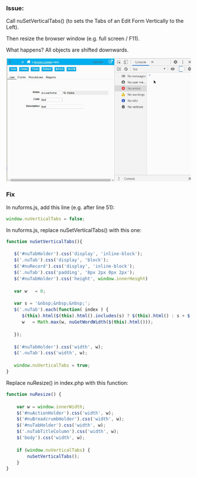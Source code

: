 ### Issue: 

Call nuSetVerticalTabs() (to sets the Tabs of an Edit Form Vertically to the Left).

Then resize the browser window (e.g. full screen / F11).

What happens? All objects are shifted downwards.



<p align="left">
  <img src="screenshots/nuSetVerticalTabs_bug.gif">
</p>


### Fix

In nuforms.js, add this line (e.g. after line 51):

```javascript
window.nuVerticalTabs = false;
```

In nuforms.js, replace nuSetVerticalTabs() with this one:

```javascript
function nuSetVerticalTabs(){
   
   $('#nuTabHolder').css('display', 'inline-block');
   $('.nuTab').css('display', 'block');
   $('#nuRecord').css('display', 'inline-block');
   $('.nuTab').css('padding', '8px 2px 0px 2px');
   $('#nuTabHolder').css('height', window.innerHeight)

   var w   = 0;

   var s = '&nbsp;&nbsp;&nbsp;';   
   $('.nuTab').each(function( index ) {
      $(this).html($(this).html().includes(s) ? $(this).html() : s + $(this).html());
      w   = Math.max(w, nuGetWordWidth($(this).html()));

   });

   $('#nuTabHolder').css('width', w);
   $('.nuTab').css('width', w);
   
   window.nuVerticalTabs = true;
}

```


Replace nuResize() in index.php with this function:

```javascript
function nuResize() {

    var w = window.innerWidth;
    $('#nuActionHolder').css('width', w);
    $('#nuBreadcrumbHolder').css('width', w);
    $('#nuTabHolder').css('width', w);
    $('.nuTabTitleColumn').css('width', w);
    $('body').css('width', w);

    if (window.nuVerticalTabs) {
        nuSetVerticalTabs();
    }
}
```  
